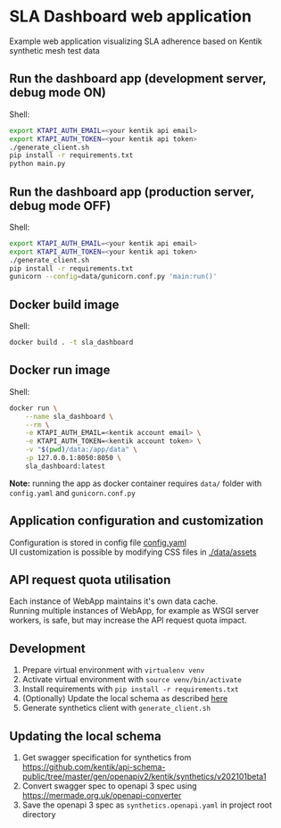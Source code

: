 # SLA Dashboard web application
Example web application visualizing SLA adherence based on Kentik synthetic mesh test data

## Run the dashboard app (development server, debug mode ON)

Shell:
```bash
export KTAPI_AUTH_EMAIL=<your kentik api email>
export KTAPI_AUTH_TOKEN=<your kentik api token>
./generate_client.sh
pip install -r requirements.txt
python main.py
```

## Run the dashboard app (production server, debug mode OFF)

Shell:
```bash
export KTAPI_AUTH_EMAIL=<your kentik api email>
export KTAPI_AUTH_TOKEN=<your kentik api token>
./generate_client.sh
pip install -r requirements.txt
gunicorn --config=data/gunicorn.conf.py 'main:run()'
```

## Docker build image

Shell:
```bash
docker build . -t sla_dashboard
```

## Docker run image
Shell:
```bash
docker run \
    --name sla_dashboard \
    --rm \
    -e KTAPI_AUTH_EMAIL=<kentik account email> \
    -e KTAPI_AUTH_TOKEN=<kentik account token> \
    -v "$(pwd)/data:/app/data" \
    -p 127.0.0.1:8050:8050 \
    sla_dashboard:latest
```
**Note:** running the app as docker container requires `data/` folder with `config.yaml` and `gunicorn.conf.py`

## Application configuration and customization

Configuration is stored in config file [config.yaml](./data/config.yaml)  
UI customization is possible by modifying CSS files in [./data/assets](./data/assets)

## API request quota utilisation

Each instance of WebApp maintains it's own data cache.  
Running multiple instances of WebApp, for example as WSGI server workers, is safe, but may increase the API request quota impact.

## Development

1. Prepare virtual environment with `virtualenv venv`
1. Activate virtual environment with `source venv/bin/activate`
1. Install requirements with `pip install -r requirements.txt`
1. (Optionally) Update the local schema as described [here](##Updating-the-local-schema)
1. Generate synthetics client with `generate_client.sh`

## Updating the local schema

1. Get swagger specification for synthetics from <https://github.com/kentik/api-schema-public/tree/master/gen/openapiv2/kentik/synthetics/v202101beta1>
1. Convert swagger spec to openapi 3 spec using <https://mermade.org.uk/openapi-converter>
1. Save the openapi 3 spec as `synthetics.openapi.yaml` in project root directory
